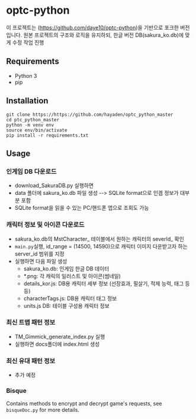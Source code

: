 # optc-python
이 프로젝트는 (https://github.com/daye10/optc-python)을 기반으로 포크한 버전입니다.
원본 프로젝트의 구조와 로직을 유지하되, 한글 버전 DB(sakura_ko.db)에 맞게 수정 작업 진행

## Requirements

* Python 3
* pip

## Installation

```
git clone https://https://github.com/hayaden/optc_python_master
cd ptc_python_master
python -m venv env
source env/bin/activate
pip install -r requirements.txt
```

## Usage

### 인게임 DB 다운로드
 * download_SakuraDB.py 실행하면
 * data 폴더에 sakura_ko.db 파일 생성 --> SQLite format으로 인겜 정보가 대부분 포함
 * SQLite format을 읽을 수 있는 PC/핸드폰 앱으로 조회도 가능

### 캐릭터 정보 및 아이콘 다운로드
* sakura_ko.db의 MstCharacter_ 테이블에서 원하는 캐릭터의 severId_ 확인 
* `main.py`실행, id_range = (14500, 14590)으로 캐릭터 이미지 다운받고자 하는 server_id  범위를 지정
* 실행하면 다음 파일 생성
  - sakura_ko.db: 인게임 한글 DB 데이터
  - *.png: 각 캐릭의 일러스트 및 아이콘(썸네일)
  - details_kor.js: DB용 캐릭터 세부 정보 (선장효과, 필살기, 적제 능력, 태그 등등)
  - characterTags.js: DB용 캐릭터 태그 정보 
  - units.js DB: 테이블 구성용 캐릭터 정보

### 최신 트맵 패턴 정보
* TM_Gimmick_generate_index.py 실행
* 실행하면 docs폴더에 index.html 생성


### 최신 유대 패턴 정보
* 추가 예정

### Bisque

Contains methods to encrypt and decrypt game's requests, see `bisqueDoc.py` for more details.